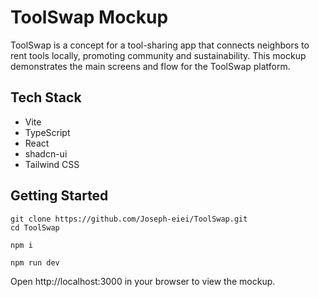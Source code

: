 # ToolSwap Mockup

ToolSwap is a concept for a tool-sharing app that connects neighbors to rent tools locally, promoting community and sustainability. This mockup demonstrates the main screens and flow for the ToolSwap platform.

## Tech Stack
- Vite
- TypeScript
- React
- shadcn-ui
- Tailwind CSS

## Getting Started

```
git clone https://github.com/Joseph-eiei/ToolSwap.git
cd ToolSwap

npm i

npm run dev
```
Open http://localhost:3000 in your browser to view the mockup.